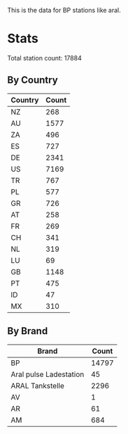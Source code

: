 This is the data for BP stations like aral.


# Stats

Total station count: 17884
## By Country

| Country | Count
| - | - 
| NZ | 268
| AU | 1577
| ZA | 496
| ES | 727
| DE | 2341
| US | 7169
| TR | 767
| PL | 577
| GR | 726
| AT | 258
| FR | 269
| CH | 341
| NL | 319
| LU | 69
| GB | 1148
| PT | 475
| ID | 47
| MX | 310
## By Brand

| Brand | Count
| - | - 
| BP | 14797
| Aral pulse Ladestation | 45
| ARAL Tankstelle | 2296
| AV | 1
| AR | 61
| AM | 684
